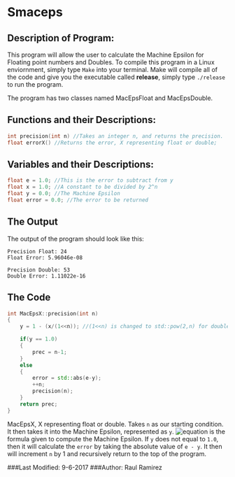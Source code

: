 # Smaceps

## Description of Program:
This program will allow the user to calculate the Machine Epsilon for Floating point numbers and Doubles. To compile this program in a Linux enviornment, simply type `Make` into your terminal. Make will compile all of the code and give you the executable called **release**, simply type `./release` to run the program. 

The program has two classes named MacEpsFloat and MacEpsDouble. 

## Functions and their Descriptions:

```cpp
int precision(int n) //Takes an integer n, and returns the precision.
float errorX() //Returns the error, X representing float or double;
```

## Variables and their Descriptions:

```cpp
float e = 1.0; //This is the error to subtract from y
float x = 1.0; //A constant to be divided by 2^n
float y = 0.0; //The Machine Epsilon
float error = 0.0; //The error to be returned
```

## The Output
The output of the program should look like this:
```
Precision Float: 24
Float Error: 5.96046e-08

Precision Double: 53
Double Error: 1.11022e-16
```

## The Code
```cpp
int MacEpsX::precision(int n)
{
	y = 1 - (x/(1<<n)); //(1<<n) is changed to std::pow(2,n) for doubles.

	if(y == 1.0)
	{
		prec = n-1;
	}
	else
	{
		error = std::abs(e-y);
		++n;
		precision(n);
	}
	return prec;
}
```
MacEpsX, X representing float or double. Takes `n` as our starting condition. It then takes it into the Machine Epsilon, represented as `y`. ![equation](https://latex.codecogs.com/gif.latex?macEps&space;=&space;macEps&space;-&space;\frac{x}{2^n}) is the formula given to compute the Machine Epsilon. If `y` does not equal to `1.0`, then it will calculate the `error` by taking the absolute value of `e - y`. It then will increment `n` by 1 and recursively return to the top of the program.

###Last Modified: 9-6-2017
###Author: Raul Ramirez

